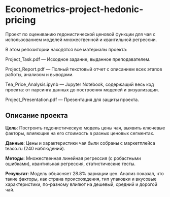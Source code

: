 # Econometrics-project-hedonic-pricing

Проект по оцениванию гедонистической ценовой функции для чая с использованием моделей множественной и квантильной регрессии.

В этом репозитории находятся все материалы проекта:

Project_Task.pdf — Исходное задание, выданное преподавателем.

Project_Report.pdf — Полный текстовый отчет с описанием всех этапов работы, анализом и выводами.

Tea_Price_Analysis.ipynb — Jupyter Notebook, содержащий весь код проекта: от парсинга данных до построения моделей и визуализации.

Project_Presentation.pdf — Презентация для защиты проекта.

## Описание проекта

**Цель**: Построить гедонистическую модель цены чая, выявить ключевые факторы, влияющие на его стоимость в разных ценовых сегментах.

**Данные**: Цены и характеристики чая были собраны с маркетплейса teaco.ru (240 наблюдений).

**Методы**: Множественная линейная регрессия (с робастными ошибками), квантильная регрессия, статистические тесты.

**Результат**: Модель объясняет 28.8% вариации цен. Анализ показал, что такие факторы, как страна происхождения, тип упаковки и вкусовые характеристики, по-разному влияют на дешевый, средний и дорогой чай.
